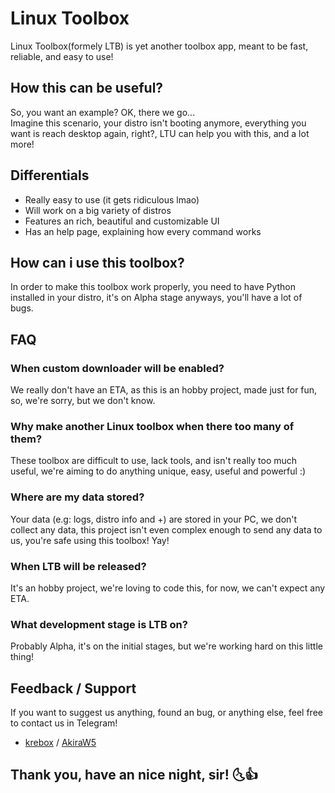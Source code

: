# Linux Toolbox

Linux Toolbox(formely LTB) is yet another toolbox app,
meant to be fast, reliable, and easy to use!


## How this can be useful?

So, you want an example? OK, there we go...  
Imagine this scenario, your distro isn't booting anymore,
everything you want is reach desktop again, right?, LTU can help you
with this, and a lot more!



## Differentials

- Really easy to use (it gets ridiculous lmao)
- Will work on a big variety of distros
- Features an rich, beautiful and customizable UI
- Has an help page, explaining how every command works


## How can i use this toolbox?

In order to make this toolbox work properly, you need to have
Python installed in your distro, it's on Alpha stage anyways,
you'll have a lot of bugs.


    
## FAQ

### When custom downloader will be enabled?

We really don't have an ETA, as this is an hobby project,
made just for fun, so, we're sorry, but we don't know.



### Why make another Linux toolbox when there too many of them?

These toolbox are difficult to use, lack tools, and isn't
really too much useful, we're aiming to do anything unique,
easy, useful and powerful :)

### Where are my data stored?

Your data (e.g: logs, distro info and +) are stored in your PC, 
we don't collect any data, this project isn't even complex enough
to send any data to us, you're safe using this toolbox! Yay!

### When LTB will be released?

It's an hobby project, we're loving to code this, for now,
we can't expect any ETA.

### What development stage is LTB on?

Probably Alpha, it's on the initial stages, but we're working
hard on this little thing!
## Feedback / Support

If you want to suggest us anything, found an bug, or anything else,
feel free to contact us in Telegram!

- [krebox](https://t.me/krebox)        /  [AkiraW5](https://t.me/akirawa1)



## Thank you, have an nice night, sir! 🌜👍
 
